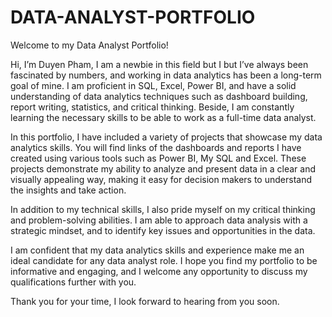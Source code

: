 # DATA-ANALYST-PORTFOLIO
Welcome to my Data Analyst Portfolio!

Hi, I’m Duyen Pham, I am a newbie in this field but I but I’ve always been fascinated by numbers, and working in data analytics has been a long-term goal of mine. I am proficient in SQL, Excel, Power BI, and have a solid understanding of data analytics techniques such as dashboard building, report writing, statistics, and critical thinking. Beside, I am constantly learning the necessary skills to be able to work as a full-time data analyst.

In this portfolio, I have included a variety of projects that showcase my data analytics skills. You will find links of the dashboards and reports I have created using various tools such as Power BI, My SQL and Excel. These projects demonstrate my ability to analyze and present data in a clear and visually appealing way, making it easy for decision makers to understand the insights and take action.

In addition to my technical skills, I also pride myself on my critical thinking and problem-solving abilities. I am able to approach data analysis with a strategic mindset, and to identify key issues and opportunities in the data.

I am confident that my data analytics skills and experience make me an ideal candidate for any data analyst role. I hope you find my portfolio to be informative and engaging, and I welcome any opportunity to discuss my qualifications further with you.

Thank you for your time, I look forward to hearing from you soon.
